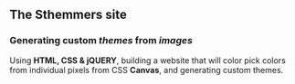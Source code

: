 ## The **Sthemmers** site 

### Generating custom *themes* from *images* 

Using **HTML, CSS & jQUERY**, building a website that will color pick colors from individual pixels from CSS **Canvas**, and generating custom themes. 